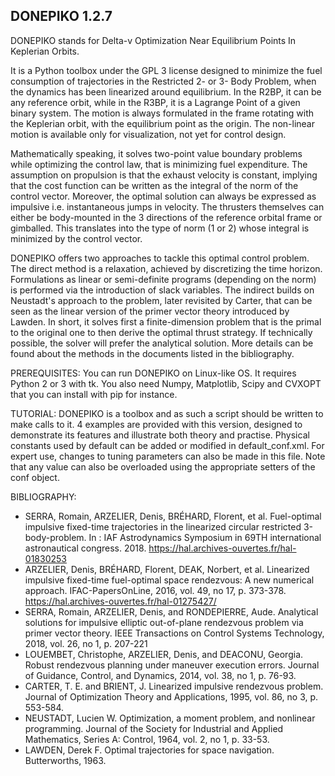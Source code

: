 ## DONEPIKO 1.2.7
DONEPIKO stands for Delta-v Optimization Near Equilibrium Points In Keplerian Orbits.

It is a Python toolbox under the GPL 3 license designed to minimize the fuel consumption of trajectories in the Restricted 2- or 3- Body Problem,
when the dynamics has been linearized around equilibrium. In the R2BP, it can be any reference orbit, while in the R3BP, it is a Lagrange Point of a given binary system. 
The motion is always formulated in the frame rotating with the Keplerian orbit, with the equilibrium point as the origin. The non-linear motion is available only for visualization, not yet for control design.

Mathematically speaking, it solves two-point value boundary problems while optimizing the control law, that is minimizing fuel expenditure. 
The assumption on propulsion is that the exhaust velocity is constant, implying that the cost function can be written as the integral of the norm of the control vector. Moreover, the optimal solution can always be expressed as impulsive i.e. instantaneous jumps in velocity. 
The thrusters themselves can either be body-mounted in the 3 directions of the reference orbital frame or gimballed. This translates into the type of norm (1 or 2) whose integral is minimized by the control vector.

DONEPIKO offers two approaches to tackle this optimal control problem. 
The direct method is a relaxation, achieved by discretizing the time horizon. Formulations as linear or semi-definite programs (depending on the norm) is performed via the introduction of slack variables.
The indirect builds on Neustadt's approach to the problem, later revisited by Carter, that can be seen as the linear version of the primer vector theory introduced by Lawden. 
In short, it solves first a finite-dimension problem that is the primal to the original one to then derive the optimal thrust strategy. If technically possible, the solver will prefer the analytical solution.
More details can be found about the methods in the documents listed in the bibliography.

PREREQUISITES:
You can run DONEPIKO on Linux-like OS. It requires Python 2 or 3 with tk. You also need Numpy, Matplotlib, Scipy and CVXOPT that you can install with pip for instance.

TUTORIAL:
DONEPIKO is a toolbox and as such a script should be written to make calls to it.
4 examples are provided with this version, designed to demonstrate its features and illustrate both theory and practise.
Physical constants used by default can be added or modified in default_conf.xml. For expert use, changes to tuning parameters can also be made in this file. 
Note that any value can also be overloaded using the appropriate setters of the conf object.

BIBLIOGRAPHY:
- SERRA, Romain, ARZELIER, Denis, BRÉHARD, Florent, et al. Fuel-optimal impulsive fixed-time trajectories in the linearized circular restricted 3-body-problem. In : IAF Astrodynamics Symposium in 69TH international astronautical congress. 2018. https://hal.archives-ouvertes.fr/hal-01830253
- ARZELIER, Denis, BRÉHARD, Florent, DEAK, Norbert, et al. Linearized impulsive fixed-time fuel-optimal space rendezvous: A new numerical approach. IFAC-PapersOnLine, 2016, vol. 49, no 17, p. 373-378. https://hal.archives-ouvertes.fr/hal-01275427/
- SERRA, Romain, ARZELIER, Denis, and RONDEPIERRE, Aude. Analytical solutions for impulsive elliptic out-of-plane rendezvous problem via primer vector theory. IEEE Transactions on Control Systems Technology, 2018, vol. 26, no 1, p. 207-221
- LOUEMBET, Christophe, ARZELIER, Denis, and DEACONU, Georgia. Robust rendezvous planning under maneuver execution errors. Journal of Guidance, Control, and Dynamics, 2014, vol. 38, no 1, p. 76-93.
- CARTER, T. E. and BRIENT, J. Linearized impulsive rendezvous problem. Journal of Optimization Theory and Applications, 1995, vol. 86, no 3, p. 553-584.
- NEUSTADT, Lucien W. Optimization, a moment problem, and nonlinear programming. Journal of the Society for Industrial and Applied Mathematics, Series A: Control, 1964, vol. 2, no 1, p. 33-53.
- LAWDEN, Derek F. Optimal trajectories for space navigation. Butterworths, 1963.
